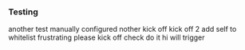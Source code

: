 ### Testing
another test manually configured
nother
kick off
kick off 2
add self to whitelist
frustrating
please kick off
check
do it
hi
will trigger
